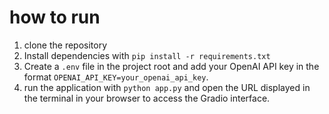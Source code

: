 # how to run 

1. clone the repository
2. Install dependencies with `pip install -r requirements.txt`
3. Create a `.env` file in the project root and add your OpenAI API key in the format `OPENAI_API_KEY=your_openai_api_key`.
4. run the application with `python app.py` and open the URL displayed in the terminal in your browser to access the Gradio interface.
